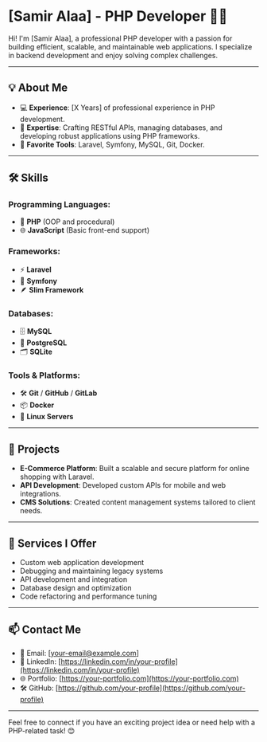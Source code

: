# [Samir Alaa] - PHP Developer 👨‍💻

Hi! I'm [Samir Alaa], a professional PHP developer with a passion for building efficient, scalable, and maintainable web applications. I specialize in backend development and enjoy solving complex challenges.

---

## 💡 About Me

- 💻 **Experience**: [X Years] of professional experience in PHP development.
- 🔧 **Expertise**: Crafting RESTful APIs, managing databases, and developing robust applications using PHP frameworks.
- 🚀 **Favorite Tools**: Laravel, Symfony, MySQL, Git, Docker.

---

## 🛠️ Skills

### Programming Languages:
- 🐘 **PHP** (OOP and procedural)
- 🌐 **JavaScript** (Basic front-end support)

### Frameworks:
- ⚡ **Laravel**
- 🎵 **Symfony**
- 🪶 **Slim Framework**

### Databases:
- 🗄️ **MySQL**
- 🐘 **PostgreSQL**
- 🗂️ **SQLite**

### Tools & Platforms:
- 🛠 **Git** / **GitHub** / **GitLab**
- 📦 **Docker**
- 🐧 **Linux Servers**

---

## 🔗 Projects

- **E-Commerce Platform**: Built a scalable and secure platform for online shopping with Laravel.
- **API Development**: Developed custom APIs for mobile and web integrations.
- **CMS Solutions**: Created content management systems tailored to client needs.

---

## 🌟 Services I Offer

- Custom web application development
- Debugging and maintaining legacy systems
- API development and integration
- Database design and optimization
- Code refactoring and performance tuning

---

## 📫 Contact Me

- 📧 Email: [your-email@example.com]
- 💼 LinkedIn: [https://linkedin.com/in/your-profile](https://linkedin.com/in/your-profile)
- 🌐 Portfolio: [https://your-portfolio.com](https://your-portfolio.com)
- 🛠 GitHub: [https://github.com/your-profile](https://github.com/your-profile)

---

Feel free to connect if you have an exciting project idea or need help with a PHP-related task! 😊
